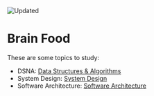 ![Updated](https://img.shields.io/github/last-commit/eyc94/brain?style=flat-square&logo=github&label=Updated&color=blue&labelColor=grey&logoColor=white&dateFormat=long)

# Brain Food
These are some topics to study:
- DSNA: [Data Structures & Algorithms](dsna/dsna.md)
- System Design: [System Design](system-design/system-design.md)
- Software Architecture: [Software Architecture](software-architecture/software-architecture.md)
